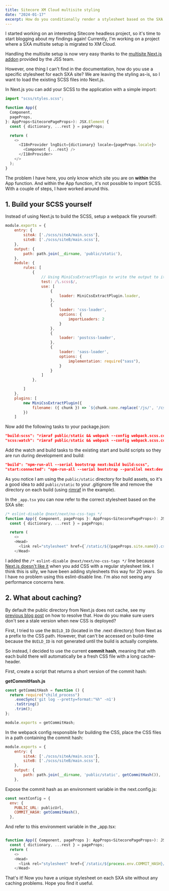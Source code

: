 ```yaml
---
title: Sitecore XM Cloud multisite styling
date: "2024-01-17"
excerpt: How do you conditionally render a stylesheet based on the SXA site
---
```


I started working on an interesting Sitecore headless project, so it's time to start blogging about my findings again!
Currently, I'm working on a project where a SXA multisite setup is migrated to XM Cloud.

Handling the multisite setup is now very easy thanks to the [multisite Next.js addon](https://doc.sitecore.com/xp/en/developers/hd/21/sitecore-headless-development/the-next-js-multisite-add-on.html) provided by the JSS team.

However, one thing I can't find in the documentation, how do you use a specific stylesheet for each SXA site?
We are leaving the styling as-is, so I want to load the existing SCSS files into Next.js.

In Next.js you can add your SCSS to the application with a simple import:

```javascript
import "scss/styles.scss";

function App({
  Component,
  pageProps,
}: AppProps<SitecorePageProps>): JSX.Element {
  const { dictionary, ...rest } = pageProps;

  return (
    <>
      <I18nProvider lngDict={dictionary} locale={pageProps.locale}>
        <Component {...rest} />
      </I18nProvider>
    </>
  );
}
```

The problem I have here, you only know which site you are on **within** the App function. And within the App function, it's not possible to import SCSS. With a couple of steps, I have worked around this.

## 1. Build your SCSS yourself

Instead of using Next.js to build the SCSS, setup a webpack file yourself:

```javascript
module.exports = {
    entry: {
        siteA: ['./scss/siteA/main.scss'],
        siteB: ['./scss/siteB/main.scss'],
    },
    output: {
        path: path.join(__dirname, 'public/static'),
    },
    module: {
        rules: [
            {
                // Using MiniCssExtractPlugin to write the output to its own file.
                test: /\.scss$/,
                use: [
                    {
                        loader: MiniCssExtractPlugin.loader,
                    },
                    {
                        loader: 'css-loader',
                        options: {
                            importLoaders: 2
                        }
                    },
                    {
                        loader: 'postcss-loader',
                    },
                    {
                        loader: 'sass-loader',
                        options: {
                            implementation: require("sass"),
                        }
                    }
                ]
            },

        ]
    },
    plugins: [
        new MiniCssExtractPlugin({
            filename: ({ chunk }) => `${chunk.name.replace('/js/', '/css/')}.css`,
        })
    ]
```

Now add the following tasks to your package.json:

```json
"build:scss": "rimraf public/static && webpack --config webpack.scss.config.js --mode production",
"scss:watch": "rimraf public/static && webpack --config webpack.scss.config.js --mode development --watch",
```

Add the watch and build tasks to the existing start and build scripts so they are run during development and build:

```json
"build": "npm-run-all --serial bootstrap next:build build:scss",
"start:connected": "npm-run-all --serial bootstrap --parallel next:dev start:watch-components scss:watch",
```

As you notice I am using the `public/static` directory for build assets, so it's a good idea to add `public/static` to your .gitignore file and remove the directory on each build (using [rimraf](https://www.npmjs.com/package/rimraf) in the example).

In the `_app.tsx` you can now refer to the correct stylesheet based on the SXA site:

```javascript
/* eslint-disable @next/next/no-css-tags */
function App({ Component, pageProps }: AppProps<SitecorePageProps>): JSX.Element {
  const { dictionary, ...rest } = pageProps;

  return (
    <>
    <Head>
      <link rel="stylesheet" href={`/static/${(pageProps.site.name)}.css`} />
    </Head>
```

I added the `/* eslint-disable @next/next/no-css-tags */` line because [Next.js doesn't like it](https://nextjs.org/docs/messages/no-css-tags) when you add CSS with a regular stylesheet link. I think this is silly, we have been adding stylesheets this way for 20 years. So I have no problem using this eslint-disable line. I'm also not seeing any performance concerns here.

## 2. What about caching?

By default the public directory from Next.js does not cache, see my [previous blog post](https://www.erwinsmit.com/caching-nextjs-public-directory/) on how to resolve that. How do you make sure users don't see a stale version when new CSS is deployed?

First, I tried to use the `BUILD_ID` (located in the .next directory) from Next as a prefix to the CSS path. However, that can't be accessed on build-time because the `BUILD_ID` is not generated until the build is actually complete.

So instead, I decided to use the current **commit hash**, meaning that with each build there will automatically be a fresh CSS file with a long cache-header.

First, create a script that returns a short version of the commit hash:

**getCommitHash.js**

```javascript
const getCommitHash = function () {
  return require("child_process")
    .execSync('git log --pretty=format:"%h" -n1')
    .toString()
    .trim();
};

module.exports = getCommitHash;
```

In the webpack config responsible for building the CSS, place the CSS files in a path containing the commit hash:

```javascript
module.exports = {
    entry: {
        siteA: ['./scss/siteA/main.scss'],
        siteB: ['./scss/siteB/main.scss'],
    },
    output: {
        path: path.join(__dirname, 'public/static', getCommitHash()),
    },
```

Expose the commit hash as an environment variable in the next.config.js:

```javascript
const nextConfig = {
  env: {
    PUBLIC_URL: publicUrl,
    COMMIT_HASH: getCommitHash(),
  },
```

And refer to this environment variable in the \_app.tsx:

```javascript

function App({ Component, pageProps }: AppProps<SitecorePageProps>): JSX.Element {
  const { dictionary, ...rest } = pageProps;
  return (
    <>
    <Head>
      <link rel="stylesheet" href={`/static/${process.env.COMMIT_HASH}/${(pageProps.site.name)}.css`} />
    </Head>
```

That's it! Now you have a unique stylesheet on each SXA site without any caching problems. Hope you find it useful.
